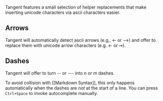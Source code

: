 Tangent features a small selection of helper replacements that make inserting unicode characters via ascii characters easier.

## Arrows
Tangent will automatically detect ascii arrows (e.g,. <- or -->) and offer to replace them with unicode arrow characters (e.g. ← or ➞).

## Dashes
Tangent will offer to turn -- or --- into n or m dashes.

To avoid collision with [[Markdown Syntax]], this only happens automatically when the dashes are _not_ at the start of a line. You can press `Ctrl+Space` to invoke autocomplete manually.